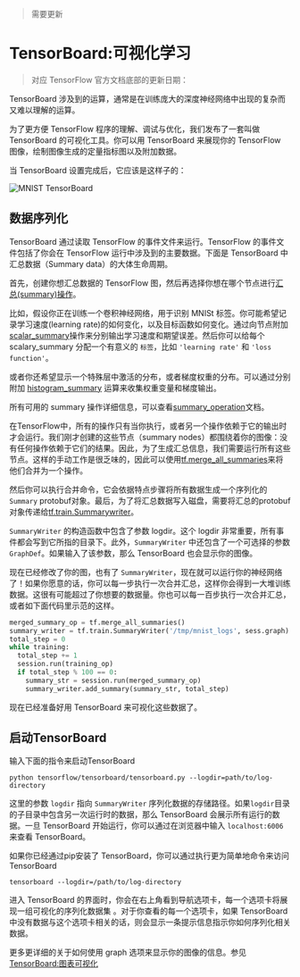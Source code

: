 > 需要更新

# TensorBoard:可视化学习

> 对应 TensorFlow 官方文档底部的更新日期：

TensorBoard 涉及到的运算，通常是在训练庞大的深度神经网络中出现的复杂而又难以理解的运算。

为了更方便 TensorFlow 程序的理解、调试与优化，我们发布了一套叫做 TensorBoard 的可视化工具。你可以用 TensorBoard 来展现你的 TensorFlow 图像，绘制图像生成的定量指标图以及附加数据。

当 TensorBoard 设置完成后，它应该是这样子的：

![MNIST TensorBoard](../images/mnist_tensorboard.png)

## 数据序列化

TensorBoard 通过读取 TensorFlow 的事件文件来运行。TensorFlow 的事件文件包括了你会在 TensorFlow 运行中涉及到的主要数据。下面是 TensorBoard 中汇总数据（Summary data）的大体生命周期。

首先，创建你想汇总数据的 TensorFlow 图，然后再选择你想在哪个节点进行[汇总(summary)操作](../api_docs/python/train.md#summary_options)。

比如，假设你正在训练一个卷积神经网络，用于识别 MNISt 标签。你可能希望记录学习速度(learning rate)的如何变化，以及目标函数如何变化。通过向节点附加[scalar_summary](../api_docs/python/train.md#scalary_summary)操作来分别输出学习速度和期望误差。然后你可以给每个 scalary_summary 分配一个有意义的 `标签`，比如 `'learning rate'` 和 `'loss function'`。

或者你还希望显示一个特殊层中激活的分布，或者梯度权重的分布。可以通过分别附加 [histogram_summary](../api_docs/python/train.md#histogram_summary) 运算来收集权重变量和梯度输出。

所有可用的 summary 操作详细信息，可以查看[summary_operation](../api_docs/python/train.md#summary_operation)文档。

在TensorFlow中，所有的操作只有当你执行，或者另一个操作依赖于它的输出时才会运行。我们刚才创建的这些节点（summary nodes）都围绕着你的图像：没有任何操作依赖于它们的结果。因此，为了生成汇总信息，我们需要运行所有这些节点。这样的手动工作是很乏味的，因此可以使用[tf.merge_all_summaries](../api_docs/python/train.md#scalary_summary)来将他们合并为一个操作。

然后你可以执行合并命令，它会依据特点步骤将所有数据生成一个序列化的`Summary` protobuf对象。最后，为了将汇总数据写入磁盘，需要将汇总的protobuf对象传递给[tf.train.Summarywriter](../api_docs/python/train.md#SummaryWriter)。

`SummaryWriter` 的构造函数中包含了参数 logdir。这个 logdir 非常重要，所有事件都会写到它所指的目录下。此外，`SummaryWriter` 中还包含了一个可选择的参数 `GraphDef`。如果输入了该参数，那么 TensorBoard 也会显示你的图像。

现在已经修改了你的图，也有了 `SummaryWriter`，现在就可以运行你的神经网络了！如果你愿意的话，你可以每一步执行一次合并汇总，这样你会得到一大堆训练数据。这很有可能超过了你想要的数据量。你也可以每一百步执行一次合并汇总，或者如下面代码里示范的这样。

```python
merged_summary_op = tf.merge_all_summaries()
summary_writer = tf.train.SummaryWriter('/tmp/mnist_logs', sess.graph)
total_step = 0
while training:
  total_step += 1
  session.run(training_op)
  if total_step % 100 == 0:
    summary_str = session.run(merged_summary_op)
    summary_writer.add_summary(summary_str, total_step)
```

现在已经准备好用 TensorBoard 来可视化这些数据了。

## 启动TensorBoard

输入下面的指令来启动TensorBoard

```
python tensorflow/tensorboard/tensorboard.py --logdir=path/to/log-directory
```

这里的参数 `logdir` 指向 `SummaryWriter` 序列化数据的存储路径。如果`logdir`目录的子目录中包含另一次运行时的数据，那么 TensorBoard 会展示所有运行的数据。一旦 TensorBoard 开始运行，你可以通过在浏览器中输入 `localhost:6006` 来查看 TensorBoard。

如果你已经通过pip安装了 TensorBoard，你可以通过执行更为简单地命令来访问 TensorBoard

```
tensorboard --logdir=/path/to/log-directory
```

进入 TensorBoard 的界面时，你会在右上角看到导航选项卡，每一个选项卡将展现一组可视化的序列化数据集 。对于你查看的每一个选项卡，如果 TensorBoard 中没有数据与这个选项卡相关的话，则会显示一条提示信息指示你如何序列化相关数据。

更多更详细的关于如何使用 graph 选项来显示你的图像的信息。参见 [TensorBoard:图表可视化](./graph_viz.md)
